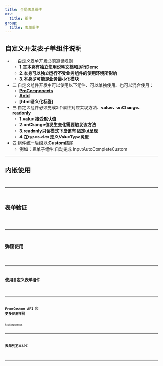```yaml
---
title: 全局表单组件
nav:
  title: 组件
group:
  title: 表单组件
---
```



## 自定义开发表子单组件说明

 -  一.自定义表单开发必须遵循规则 
    - **1.其本身有独立使用说明文档和运行Demo** 
    - **2.本身可以独立运行不受业务组件的使用环境所影响** 
    - **3.本身尽可能是业务最小化模块**
 -  二.自定义组件开发中可以使用以下组件、可以单独使用、也可以混合使用：
    - **[ProComponents](https://procomponents.ant.design/components/form)**
    - **[Antd](https://ant.design/components/overview-cn/)**
    - **[html语义化标签]**
 -  三.自定义组件必须完成3个属性对应实现方法、**value、onChange、readonly**
    - **1.value 接受默认值** 
    - **2.onChange值发生变化需要触发该方法** 
    - **3.readonly只读模式下应该有 固定ui呈现**
    - **4.在types.d.ts 定义ValueType类型**
 -  四.组件统一后缀以:**Custom**结尾   
    - 例如：表单子组件:自动完成 InputAutoCompleteCustom

---

## 内嵌使用
<code src="@/components/FromCustom/Example/demo2.tsx" 
      title="登陆例子" 
      desc="自定义按钮样式"
    />

---


## 表单验证
<code src="@/components/FromCustom/Example/demo3.tsx" 
      title="表单验证" 
      desc="防抖函数防止重复提交+本地赋值默认值"
    />

---

## 弹窗使用
<code src="@/components/FromCustom/Example/demo1.tsx" 
      title="弹窗使用" 
      desc="点击按钮弹窗+远程请求赋值默认值+远程请求select options"
    />

---

## 使用自定义表单组件
<code src="@/components/FromCustom/Example/demo4.tsx" 
        title="使用自定义表单组件" 
        desc="表单使用自定义基础业务组件"
    />

---


## FromCustom API 和 更多使用样例

[ProComponents](https://procomponents.ant.design/components/form)

---



## 表单列定义API

<API src="./Example/FromCustomTypes/index.tsx" exports='["FormCustomColumnsType","OptionType"]'></API>

---
